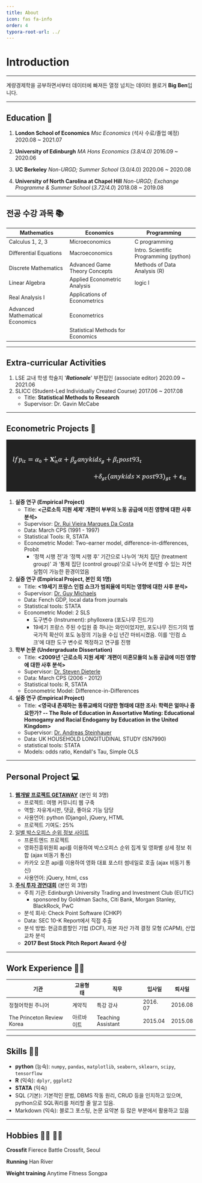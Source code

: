 ```yaml
---
title: About
icon: fas fa-info
order: 4
typora-root-url: ../
---
```


# Introduction

---

계량경제학을 공부하면서부터 데이터에 빠져든 열정 넘치는 데이터 블로거 **Big Ben**입니다.

---

## Education 🏫 

1. **London School of Economics** *Msc Economics* (석사 수료/졸업 예정)                                                                       2020.08 ~ 2021.07

2. **University of Edinburgh** *MA Hons Economics*  *(3.8/4.0)*                                                                                         2016.09 ~ 2020.06

3. **UC Berkeley** *Non-URGD; Summer School*  (3.0/4.0)                                                                                               2020.06 ~ 2020.08

4. **University of North Carolina at Chapel Hill** *Non-URGD; Exchange Programme & Summer School*   (*3.72/4.0*)   2018.08 ~ 2019.08

---

## 전공 수강 과목 📚 

| Mathematics                     | Economics                         | Programming                            |
| ------------------------------- | --------------------------------- | -------------------------------------- |
| Calculus 1, 2, 3                | Microeconomics                    | C programming                          |
| Differential Equations          | Macroeconomics                    | Intro. Scientific Programming (python) |
| Discrete Mathematics            | Advanced Game Theory Concepts     | Methods of Data Analysis (R)           |
| Linear Algebra                  | Applied Econometric Analysis      | logic I                                |
| Real Analysis I                 | Applications of Econometrics      |                                        |
| Advanced Mathematical Economics | Econometrics                      |                                        |
|                                 | Statistical Methods for Economics |                                        |

---

## Extra-curricular Activities 

1. LSE 교내 학생 학술지 '***Rationale***' 부편집인 (associate editor)   2020.09 ~ 2021.06
2. SLICC (Student-Led Individually Created Course)  2017.06 ~ 2017.08
   - Title: **Statistical Methods to Research**
   - Supervisor: Dr. Gavin McCabe

---

## Econometric Projects 📝 

<img src="https://raw.githubusercontent.com/Rphabet/Rphabet.github.io/master/assets/images/about/reg.png" alt="reg" />

1. **실증 연구 (Empirical Project)**
   - Title: **<근로소득 지원 세제’ 개편이 부부의 노동 공급에 미친 영향에 대한 사후 분석>** 
   - Supervisor: [Dr. Rui Vieira Marques Da Costa](https://cep.lse.ac.uk/_new/people/person.asp?id=8938)
   - Data: March CPS (1991 - 1997)
   - Statistical Tools: R, STATA
   - Econometric Model: Two-earner model, difference-in-differences, Probit
     - ‘정책 시행 전’과 ‘정책 시행 후’ 기간으로 나누어 ‘처치 집단 (treatment group)’ 과 ‘통제 집단 (control group)’으로 나누어 분석할 수 있는 자연 실험이 가능한 환경이었음
2. **실증 연구 (Empirical Project, 본인 외 1명)**
   - Title: **<19세기 프랑스 인컴 쇼크가 범죄율에 미치는 영향에 대한 사후 분석>**
   - Supervisor: [Dr. Guy Michaels](https://www.lse.ac.uk/economics/people/faculty/guy-michaels)
   - Data: Fench GDP, local data from journals
   - Statistical tools: STATA
   - Econometric Model: 2 SLS
     - 도구변수 (Instrument): phylloxera (포도나무 진드기)
     - 19세기 프랑스 주된 수입원 중 하나는 와인이었지만, 포도나무 진드기의 범국가적 확산이 포도 농장의 기능을 수십 년간 마비시켰음. 이를 ‘인컴 쇼크’에 대한 도구 변수로 책정하고 연구를 진행
3. **학부 논문 (Undergraduate Dissertation)**
   - Title: **<2009년 ’근로소득 지원 세제’ 개편이 미혼모들의 노동 공급에 미친 영향에 대한 사후 분석>**
   - Supervisor: [Dr. Steven Dieterle](https://www.ed.ac.uk/profile/steven-dieterle)
   - Data: March CPS (2006 - 2012)
   - Statistical tools:  R, STATA
   - Econometric Model: Difference-in-Differences
4. **실증 연구 (Empirical Project)**
   - Title:  **<영국내 존재하는 동류교배의 다양한 형태에 대한 조사: 학력은 얼마나 중요한가? -- The Role of Education in Assortative Mating: Educational Homogamy and Racial Endogamy by Education in the United Kingdom>**
   - Supervisor: [Dr. Andreas Steinhauer](https://www.ed.ac.uk/profile/andreas-steinhauer)
   - Data: UK HOUSEHOLD LONGITUDINAL STUDY (SN7990)
   - statistical tools: STATA
   - Models: odds ratio, Kendall's Tau, Simple OLS

---

## Personal Project 💻 

1. **[웹개발 프로젝트 GETAWAY](https://github.com/Rphabet/GetawayTeam)** (본인 외 3명)
   - 프로젝트: 여행 커뮤니티 웹 구축
   - 역할: 자유게시판, 댓글, 좋아요 기능 담당 
   - 사용언어: python (Django), jQuery, HTML
   - 프로젝트 기여도: 25%
2. [일별 박스오피스 순위 정보 사이트](https://github.com/Rphabet/boxoffice)
   - 프론트엔드 프로젝트
   - 영화진흥위원회 api를 이용하여 박스오피스 순위 집계 및 영화별 상세 정보 취합 (ajax 비동기 통신)
   - 카카오 오픈 api를 이용하여 영화 대표 포스터 썸네일로 호출 (ajax 비동기 통신)
   - 사용언어: jQuery, html, css
3. [**주식 투자 경연대회**](https://drive.google.com/file/d/1xi7WsYW0OFIobNKyMJnRzh5OJgpIsncZ/view?usp=sharing) (본인 외 3명)
   - 주최 기관: Edinburgh University Trading and Investment Club (EUTIC)
     - sponsored by Goldman Sachs, Citi Bank, Morgan Stanley, BlackRock, PwC
   - 분석 회사: Check Point Software (CHKP)
   - Data: SEC 10-K Report에서 직접 추출
   - 분석 방법: 현금흐름할인 기법 (DCF), 자본 자산 가격 결정 모형 (CAPM), 산업 교차 분석
   - **2017 Best Stock Pitch Report Award 수상**

---

## Work Experience 👨‍🏫 

| 기관                       | 고용형태   | 직무               | 입사일   | 퇴사일  |
| -------------------------- | ---------- | ------------------ | -------- | ------- |
| 정철어학원 주니어          | 계약직     | 특강 강사          | 2016. 07 | 2016.08 |
| The Princeton Review Korea | 아르바이트 | Teaching Assistant | 2015.04  | 2015.08 |

---

## Skills 👨‍💻 

- **python** (능숙): `numpy`, `pandas`, `matplotlib`, `seaborn`, `sklearn`, `scipy`, `tensorflow`
- **R** (익숙): `dplyr`, `ggplot2`
- **STATA** (익숙) 
- SQL (기본): 기본적인 문법, DBMS 작동 원리, CRUD 등을 인지하고 있으며, python으로 SQL쿼리를 처리할 줄 알고 있음.
- Markdown (익숙): 블로그 포스팅, 논문 요약본 등 많은 부분에서 활용하고 있음

---

## Hobbies 🏃‍♂️ 🏋️‍♂️ 

**Crossfit** Fierece Battle Crossfit, Seoul

**Running** Han River

**Weight training** Anytime Fitness Songpa

